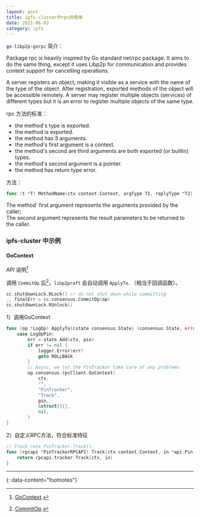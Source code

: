 ```yaml
---
layout: post
title: ipfs-cluster中rpc的使用
date: 2021-06-02
category: ipfs
---
```


`go-libp2p-gorpc` 简介：  

Package rpc is heavily inspired by Go standard net/rpc package. It aims to do the same thing, except it uses Libp2p for communication and provides context support for cancelling operations.  

A server registers an object, making it visible as a service with the name of the type of the object. After registration, exported methods of the object will be accessible remotely. A server may register multiple objects (services) of different types but it is an error to register multiple objects of the same type.  

rpc 方法的标准：  

- the method's type is exported.  
- the method is exported.  
- the method has 3 arguments.  
- the method's first argument is a context.  
- the method's second are third arguments are both exported (or builtin) types.  
- the method's second argument is a pointer.  
- the method has return type error.  

方法：  

```go
func (t *T) MethodName(ctx context.Context, argType T1, replyType *T2) error
```
The method' first argument represents the arguments provided by the caller;   
The second argument represents the result parameters to be returned to the caller.  

### ipfs-cluster 中示例

#### GoContext
API 说明[^1]

调用 `CommitOp` 后[^2]，`libp2praft` 会自动调用 `ApplyTo`. （相当于回调函数）。  

```go
cc.shutdownLock.RLock() // do not shut down while committing
_, finalErr = cc.consensus.CommitOp(op)
cc.shutdownLock.RUnlock()
```

1）调用GoContext  

```go
func (op *LogOp) ApplyTo(cstate consensus.State) (consensus.State, error) {
	case LogOpPin:
		err = state.Add(ctx, pin)
		if err != nil {
			logger.Error(err)
			goto ROLLBACK
		}
		// Async, we let the PinTracker take care of any problems
		op.consensus.rpcClient.GoContext(
			ctx,
			"",
			"PinTracker",
			"Track",
			pin,
			&struct{}{},
			nil,
		)
}
```

2）自定义RPC方法，符合标准特征  

```go
// Track runs PinTracker.Track().
func (rpcapi *PinTrackerRPCAPI) Track(ctx context.Context, in *api.Pin, out *struct{}) error {
	return rpcapi.tracker.Track(ctx, in)
}
```

---
{: data-content="footnotes"}

[^1]: [GoContext](https://pkg.go.dev/github.com/libp2p/go-libp2p-gorpc?utm_source=godoc#Client.GoContext).  
[^2]: [CommitOp](https://pkg.go.dev/github.com/libp2p/go-libp2p-raft).  

